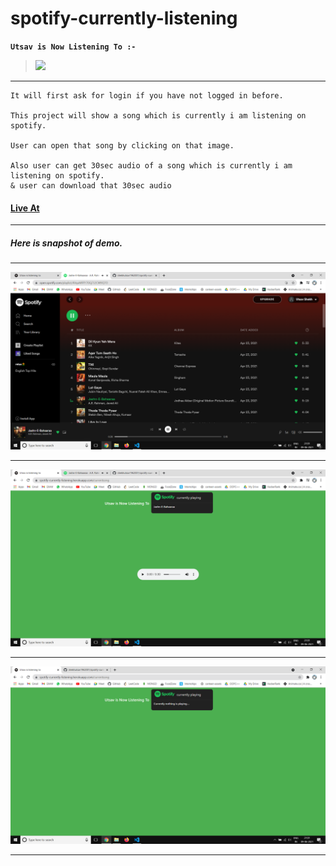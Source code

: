 # spotify-currently-listening

**`Utsav is Now Listening To :- `**

>![](https://spotify-currently-listening.herokuapp.com/getimage) 

<hr/>

```
It will first ask for login if you have not logged in before.

This project will show a song which is currently i am listening on spotify.

User can open that song by clicking on that image.

Also user can get 30sec audio of a song which is currently i am listening on spotify. 
& user can download that 30sec audio
```


#### <a href="https://spotify-currently-listening.herokuapp.com/currentsong">Live At</a>

<hr/>

##### Here is snapshot of demo. 

<hr/>

![alt text](/images/1.png)

<hr/>

![alt text](/images/2.png)

<hr/>

![alt text](/images/3.png)

<hr/>
